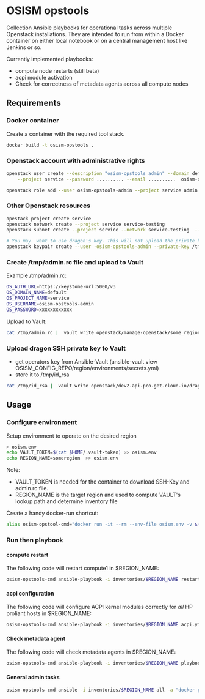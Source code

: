 # OSISM opstools

Collection Ansible playbooks for operational tasks across multiple Openstack installations.
They are intended to run from within a Docker container on either local notebook or on a central
management host like Jenkins or so.

Currently implemented playbooks:

- compute node restarts (still beta)
- acpi module activation
- Check for correctness of metadata agents across all compute nodes

## Requirements

### Docker container

Create a container with the required tool stack.

```bash
docker build -t osism-opstools .
```

### Openstack account with administrative rights

``` bash
openstack user create --description "osism-opstools admin" --domain default \
    --project service --password .......... --email ..........  osism-opstools-admin

openstack role add --user osism-opstools-admin --project service admin
```

### Other Openstack resources

```bash
opestack project create service
openstack network create --project service service-testing
openstack subnet create --project service --network service-testing  --subnet-range 192.168.42.0/24 service-testing-subnet

# You may  want to use dragon's key. This will not upload the private key rather than create a pub-key and upload that
openstack keypair create --user -osism-opstools-admin --private-key /tmp/ssh_id --type ssh service-testing-dragon
```

### Create /tmp/admin.rc file and upload to Vault

Example /tmp/admin.rc:

```bash
OS_AUTH_URL=https://keystone-url:5000/v3
OS_DOMAIN_NAME=default
OS_PROJECT_NAME=service
OS_USERNAME=osism-opstools-admin
OS_PASSWORD=xxxxxxxxxxxx
```

Upload to Vault:

```bash
cat /tmp/admin.rc |  vault write openstack/manage-openstack/some_region env=-
```

### Upload dragon SSH private key to Vault

- get operators key from Ansible-Vault (ansible-vault view OSISM_CONFIG_REPO/region/environments/secrets.yml)
- store it to /tmp/id_rsa

```bash
cat /tmp/id_rsa |  vault write openstack/dev2.api.pco.get-cloud.io/dragon_id_rsa data=-
```

## Usage

### Configure environment

Setup environment to operate on the desired region

```bash
> osism.env
echo VAULT_TOKEN=$(cat $HOME/.vault-token) >> osism.env
echo REGION_NAME=someregion  >> osism.env
```

Note:

- VAULT_TOKEN is needed for the container to download SSH-Key and admin.rc file.
- REGION_NAME is the target region and used to compute VAULT's lookup path and determine inventory file

Create a handy docker-run shortcut:

```bash
alias osism-opstool-cmd="docker run -it --rm --env-file osism.env -v $(pwd):/workspace -w /workspace  --entrypoint=/workspace/run-ansible.sh.local osism-opstools"
```


### Run then playbook

#### compute restart

The following code will restart compute1 in $REGION_NAME:

```bash
osism-opstools-cmd ansible-playbook -i inventories/$REGION_NAME restart-compute.yml -l compute1
```

#### acpi configuration

The following code will configure ACPI kernel modules correctly for *all* HP proliant hosts in $REGION_NAME:

```bash
osism-opstools-cmd ansible-playbook -i inventories/$REGION_NAME acpi.yml
```


#### Check metadata agent

The following code will check metadata agents in $REGION_NAME:

```bash
osism-opstools-cmd ansible-playbook -i inventories/$REGION_NAME playbook-start-check-delete-vm.yml
```

#### General admin tasks

```bash
osism-opstools-cmd ansible -i inventories/$REGION_NAME all -a "docker ps -a"  -l compute1
```

